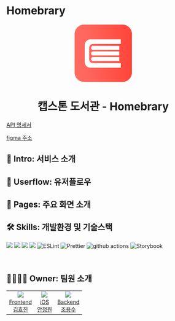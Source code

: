 # Homebrary

<div style="text-align: center">
<img src="./public/homebrary-logo.PNG" alt="로고" width="150px"/>
<h1>캡스톤 도서관 - Homebrary</h1>
</div>


[API 명세서](https://www.notion.so/kawooubox/API-a2f10a108a324d17973bfbbcb54ad64f) 

[figma 주소](https://www.figma.com/file/TgcgnAHS0whuyprjFooV5I/%EC%BA%A1%EC%8A%A4%ED%86%A4?node-id=54%3A2052)


##  📖 Intro: 서비스 소개

## 👤 Userflow: 유저플로우

## 📱 Pages: 주요 화면 소개

## 🛠 Skills: 개발환경 및 기술스택

<p>

<img src="https://img.shields.io/badge/TypeScript-3178C6?style=flat-square&logo=TypeScript&logoColor=white"/>
<img src="https://img.shields.io/badge/Emotion-EFD1EA?style=flat-square&logo=css3&logoColor=white"/>
<img src="https://img.shields.io/badge/ReactQuery-FF4154?style=flat-square&logo=ReactQuery&logoColor=white"/>
<img src="https://img.shields.io/badge/Recoil-3578E5?style=flat-square&logo=react&logoColor=white"/>
<img alt="ESLint" src="https://img.shields.io/badge/-ESLint-4B32C3?style=flat-square&logo=eslint&logoColor=white" />
<img alt="Prettier" src="https://img.shields.io/badge/-Prettier-F7B93E?style=flat-square&logo=prettier&logoColor=white" />
<img alt="github actions" src="https://img.shields.io/badge/-GithubActions-2088FF?style=flat-square&logo=githubactions&logoColor=white" />
<img alt="Storybook" src="https://img.shields.io/badge/-Storybook-FF4785?style=flat-square&logo=storybook&logoColor=white" />

</p>

<br/>

## 👨‍👩‍👧‍👦 Owner: 팀원 소개

<table>

<tr>
  <td align=center>
  <a href="https://github.com/hy57in">
  <img src="https://avatars.githubusercontent.com/u/60775453?v=4" width="100px" />
  <br/>
  Frontend
  <br/>
  김효진
  </a>
  </td>

  <td align=center>
  <a href="https://github.com/kawoou">
  <img src="https://avatars.githubusercontent.com/u/1403026?v=4" width="100px" />
  <br/>
  iOS
  <br/>
  안정원
  </a>
  </td>

  <td align=center>
  <a href="https://github.com/yongsoocho">
  <img src="https://avatars.githubusercontent.com/u/55970982?v=4" width="100px"  />
  <br/>
  Backend
  <br/>
  조용수
  </a>
  </td>

</tr>

</table>